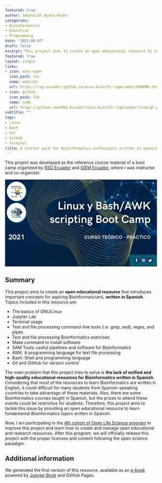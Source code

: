 ```yaml
---
featured: true
author: Sebastián Ayala-Ruano
categories:
- Bioinformatics
- Education
- Programming 
date: "2021-09-07"
draft: false
excerpt: This project aims to create an open educational resource to introduce fundamental concepts of **GNU/Linux**, terminal usage, text and file processing command line tools, **Bash-AWK scripting** with applications in **Bioinformatics**, and **Git-GitHub**, written in Spanish.
featured: true
layout: single
links:
- icon: door-open
  icon_pack: fas
  name: website
  url: https://rsg-ecuador.github.io/unix.bioinfo.rsgecuador/README.html
- icon: github
  icon_pack: fab
  name: Code
  url: https://github.com/RSG-Ecuador/unix.bioinfo.rsgecuador/tree/gh-pages
subtitle: ""
tags:
- Linux
- Bash
- Git
- GitHub
- Terminal
title: A starter pack for Bioinformatics enthusiasts written in Spanish 
---
```


This project was developed as the reference course material of a boot camp organized by [RSG Ecuador](http://https://rsg-ecuador.iscbsc.org) and [iGEM Ecuador](https://www.facebook.com/iGEMECUADOR), where I was instructor and co-organizer. 

<p align="center">
  <img src="/img/linux_course.png" width="600" title="AMP">
</p>

## Summary 
This project aims to create an **open educational resource** that introduces important concepts for aspiring Bioinformaticians, **written in Spanish**. Topics included in this resource are:

* The basics of GNU/Linux
* Jupyter Lab
* Terminal usage
* Text and file processing command-line tools (i.e. grep, sed), regex, and pipes
* Text and file processing Bioinformatics exercises
* Make command to install software
* SAM Tools: useful pipelines and software for Bioinformatics
* AWK: A programming language for text file processing
* Bash: Shell and programming language
* Git and GitHub for version control

The main problem that this project tries to solve is **the lack of unified and high-quality educational resources for Bioinformatics written in Spanish**. Considering that most of the resources to learn Bioinformatics are written in English, it could difficult for many students from Spanish-speaking countries to take advantage of these materials. Also, there are some Bioinformatics courses taught in Spanish, but the prizes to attend these events could be restrictive for students. Therefore, this project aims to tackle this issue by providing an open educational resource to learn fundamental Bioinformatics topics written in Spanish. 

Now, I am participating in the [4th cohort of Open Life Science program](https://openlifesci.org/ols-4) to improve this project and learn how to create and manage open educational and research resources. After this program, we will officially release this project with the proper licenses and content following the open science paradigm. 

## Additional information 

We generated the first version of this resource, available as an [e-book](https://rsg-ecuador.github.io/unix.bioinfo.rsgecuador/) powered by [Jupyter Book](https://jupyterbook.org) and GitHub Pages. 


